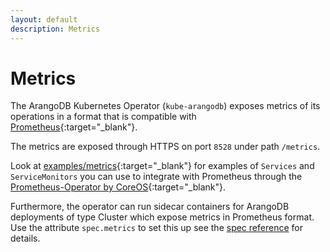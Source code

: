```yaml
---
layout: default
description: Metrics
---
```


# Metrics

The ArangoDB Kubernetes Operator (`kube-arangodb`) exposes metrics of
its operations in a format that is compatible with [Prometheus](https://prometheus.io){:target="_blank"}.

The metrics are exposed through HTTPS on port `8528` under path `/metrics`.

Look at [examples/metrics](https://github.com/arangodb/kube-arangodb/tree/master/examples/metrics){:target="_blank"}
for examples of `Services` and `ServiceMonitors` you can use to integrate
with Prometheus through the [Prometheus-Operator by CoreOS](https://github.com/coreos/prometheus-operator){:target="_blank"}.

Furthermore, the operator can run sidecar containers for ArangoDB
deployments of type Cluster which expose metrics in Prometheus format.
Use the attribute `spec.metrics` to set this up see the [spec
reference](deployment-kubernetes-deployment-resource.html) for details.
